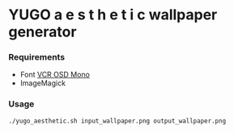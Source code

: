 # YUGO a e s t h e t i c wallpaper generator

### Requirements
- Font [VCR OSD Mono](https://www.dafont.com/vcr-osd-mono.font)
- ImageMagick

### Usage
```bash
./yugo_aesthetic.sh input_wallpaper.png output_wallpaper.png
```
